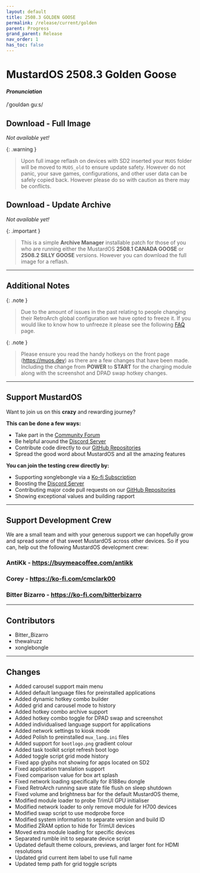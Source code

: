 ```yaml
---
layout: default
title: 2508.3 GOLDEN GOOSE
permalink: /release/current/golden
parent: Progress
grand_parent: Release
nav_order: 1
has_toc: false
---
```


# MustardOS 2508.3 Golden Goose

#### _Pronunciation_

/ˈɡoʊldən ɡuːs/

## Download - Full Image

_Not available yet!_

{: .warning }
> Upon full image reflash on devices with SD2 inserted your `MUOS` folder will be moved to `MUOS_old` to ensure update
> safety. However do not panic, your save games, configurations, and other user data can be safely copied back. However
> please do so with caution as there may be conflicts.

## Download - Update Archive

_Not available yet!_

{: .important }
> This is a simple **Archive Manager** installable patch for those of you who are running either the MustardOS
> **2508.1 CANADA GOOSE** or **2508.2 SILLY GOOSE** versions. However you can download the full image for a reflash.

***

## Additional Notes

{: .note }
> Due to the amount of issues in the past relating to people changing their RetroArch global configuration
> we have opted to freeze it. If you would like to know how to unfreeze it please see
> the following [FAQ](https://community.muos.dev/t/my-retroarch-configuration-is-being-repressed/823) page.

{: .note }
> Please ensure you read the handy hotkeys on the front page (<a href="https://muos.dev">https://muos.dev</a>) as there
> are a few changes that have been made. Including the change from **POWER** to **START** for the charging module along
> with the screenshot and DPAD swap hotkey changes.

***

## Support MustardOS

Want to join us on this **crazy** and rewarding journey?

**This can be done a few ways:**

* Take part in the [Community Forum](https://community.muos.dev)
* Be helpful around the [Discord Server](https://discord.gg/muos)
* Contribute code directly to our [GitHub Repositories](https://github.com/MustardOS)
* Spread the good word about MustardOS and all the amazing features

**You can join the testing crew directly by:**

* Supporting xonglebongle via a [Ko-fi Subscription](https://ko-fi.com/xonglebongle)
* Boosting the [Discord Server](https://discord.gg/muos)
* Contributing major code pull requests on our [GitHub Repositories](https://github.com/MustardOS)
* Showing exceptional values and building rapport

***

## Support Development Crew

We are a small team and with your generous support we can hopefully grow and spread some of that sweet MustardOS
across other devices. So if you can, help out the following MustardOS development crew:

### AntiKk - <a href="https://buymeacoffee.com/antikk">https://buymeacoffee.com/antikk</a>

### Corey - <a href="https://ko-fi.com/cmclark00">https://ko-fi.com/cmclark00</a>

### Bitter Bizarro - <a href="https://ko-fi.com/bitterbizarro">https://ko-fi.com/bitterbizarro</a>

***

## Contributors

* Bitter_Bizarro
* thewalruzz
* xonglebongle

***

## Changes

* Added carousel support main menu
* Added default language files for preinstalled applications
* Added dynamic hotkey combo builder
* Added grid and carousel mode to history
* Added hotkey combo archive support
* Added hotkey combo toggle for DPAD swap and screenshot
* Added individualised language support for applications
* Added network settings to kiosk mode
* Added Polish to preinstalled `mux_lang.ini` files
* Added support for `bootlogo.png` gradient colour
* Added task toolkit script refresh boot logo
* Added toggle script grid mode history
* Fixed app glyphs not showing for apps located on SD2
* Fixed application translation support
* Fixed comparison value for box art splash
* Fixed network loading specifically for 8188eu dongle
* Fixed RetroArch running save state file flush on sleep shutdown
* Fixed volume and brightness bar for the default MustardOS theme,
* Modified module loader to probe TrimUI GPU initialiser
* Modified network loader to only remove module for H700 devices
* Modified swap script to use modprobe force
* Modified system information to separate version and build ID
* Modified ZRAM option to hide for TrimUI devices
* Moved extra module loading for specific devices
* Separated rumble init to separate device script
* Updated default theme colours, previews, and larger font for HDMI resolutions
* Updated grid current item label to use full name
* Updated temp path for grid toggle scripts
